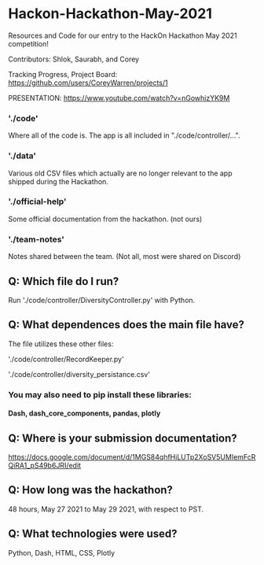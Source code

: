 # Hackon-Hackathon-May-2021
Resources and Code for our entry to the HackOn Hackathon May 2021 competition!

Contributors: Shlok, Saurabh, and Corey

Tracking Progress, Project Board:
https://github.com/users/CoreyWarren/projects/1

PRESENTATION:
https://www.youtube.com/watch?v=nGowhizYK9M

### './code'
Where all of the code is. The app is all included in "./code/controller/...".
### './data'
Various old CSV files which actually are no longer relevant to the app shipped during the Hackathon.
### './official-help'
Some official documentation from the hackathon. (not ours)
### './team-notes'
Notes shared between the team. (Not all, most were shared on Discord)

## Q: Which file do I run?
Run './code/controller/DiversityController.py' with Python.

## Q: What dependences does the main file have?
The file utilizes these other files:

'./code/controller/RecordKeeper.py'

'./code/controller/diversity_persistance.csv'

### You may also need to pip install these libraries:

#### Dash, dash_core_components, pandas, plotly

## Q: Where is your submission documentation?
https://docs.google.com/document/d/1MGS84qhfHjLUTp2XoSV5UMIemFcRQiRA1_pS49b6JRI/edit

## Q: How long was the hackathon?
48 hours, May 27 2021 to May 29 2021, with respect to PST.

## Q: What technologies were used?
Python, Dash, HTML, CSS, Plotly


